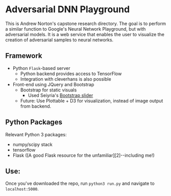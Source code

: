 Adversarial DNN Playground
==========================

This is Andrew Norton's capstone research directory.  The goal is to perform a similar function to Google's Neural Network Playground, but with adversarial models.  It is a web service that enables the user to visualize the creation of adversarial samples to neural networks.

Framework
---------
  - Python `Flask`-based server
    - Python backend provides access to TensorFlow
    - Integration with cleverhans is also possible
  - Front-end using JQuery and Bootstrap
    - Bootstrap for static visuals
      - Used Seiyria's [Bootstrap slider][1]
    - Future: Use Plottable + D3 for visualization, instead of image output from backend.
    
    
Python Packages
---------------

Relevant Python 3 packages:
  - numpy/scipy stack
  - tensorflow
  - Flask ([A good Flask resource for the unfamiliar][2]--including me!)

Use:
----

Once you've downloaded the repo, run `python3 run.py` and navigate to `localhost:5000`.
  
[1]: https://github.com/seiyria/bootstrap-slider/
